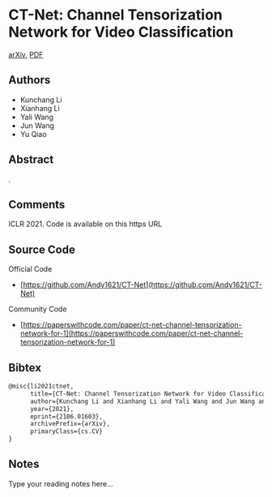 
# CT-Net: Channel Tensorization Network for Video Classification

[arXiv](https://arxiv.org/abs/2106.01603), [PDF](https://arxiv.org/pdf/2106.01603.pdf)

## Authors

- Kunchang Li
- Xianhang Li
- Yali Wang
- Jun Wang
- Yu Qiao

## Abstract

.

## Comments

ICLR 2021. Code is available on this https URL

## Source Code

Official Code

- [https://github.com/Andy1621/CT-Net](https://github.com/Andy1621/CT-Net)

Community Code

- [https://paperswithcode.com/paper/ct-net-channel-tensorization-network-for-1](https://paperswithcode.com/paper/ct-net-channel-tensorization-network-for-1)

## Bibtex

```tex
@misc{li2021ctnet,
      title={CT-Net: Channel Tensorization Network for Video Classification}, 
      author={Kunchang Li and Xianhang Li and Yali Wang and Jun Wang and Yu Qiao},
      year={2021},
      eprint={2106.01603},
      archivePrefix={arXiv},
      primaryClass={cs.CV}
}
```

## Notes

Type your reading notes here...

